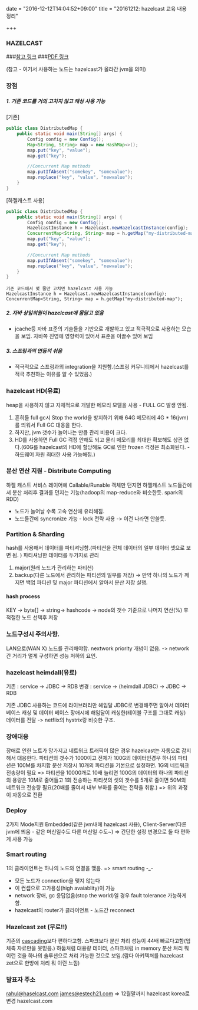 
date = "2016-12-12T14:04:52+09:00"
title = "20161212: hazelcast 교육 내용 정리"

+++

### HAZELCAST

###[참고 링크](http://estech.biz/2016/11/05/seoul-hazelcast-meetup-ppt-2016-11-03/)
###[PDF 링크](../hazelcast.pdf)

(참고 - 여기서 사용하는 노드는 hazelcast가 올라간 jvm을 의미)

### 장점 
##### 1. 기존 코드를 거의 고치지 않고 캐싱 사용 가능
[기존]
```java
public class DistributedMap {
    public static void main(String[] args) {
        Config config = new Config();
        Map<String, String> map = new HashMap<>();
        map.put("key", "value");
        map.get("key");

        //Concurrent Map methods
        map.putIfAbsent("somekey", "somevalue");
        map.replace("key", "value", "newvalue");
    }
} 
```
[하젤캐스트 사용]
```java
public class DistributedMap {
    public static void main(String[] args) {
        Config config = new Config();
        HazelcastInstance h = Hazelcast.newHazelcastInstance(config);
        ConcurrentMap<String, String> map = h.getMap("my-distributed-map");
        map.put("key", "value");
        map.get("key");

        //Concurrent Map methods
        map.putIfAbsent("somekey", "somevalue");
        map.replace("key", "value", "newvalue");
    }
} 
```
    
    
    기존 코드에서 몇 줄만 고치면 hazelcast 사용 가능
    HazelcastInstance h = Hazelcast.newHazelcastInstance(config);
    ConcurrentMap<String, String> map = h.getMap("my-distributed-map");
    
            
##### 2. 자바 상임의원이 hazelcast에 몸담고 있음
- jcache등 자바 표준의 기술들을 기반으로 개발하고 있고 적극적으로 사용하는 모습을 보임. 자바쪽 진영에 영향력이 있어서 표준을 이끌수 있어 보임

##### 3. 스프링과의 연동의 쉬움
- 적극적으로 스프링과의 integration을 지원함.(스프링 커뮤니티에서 hazelcast를 적극 추천하는 이유를 알 수 있었음.)

### hazelcast HD(유료)
heap을 사용하지 않고 자체적으로 개발한 메모리 모델을 사용 - FULL GC 발생 안됨. 
1. 흔히들 full gc시 Stop the world을 방지하기 위해 64G 메모리에 4G * 16(jvm)를 띄워서 Full GC 대응을 한다. 
2. 하지만, jvm 갯수가 늘어나는 만큼 관리 비용이 크다. 
3. HD를 사용하면 Full GC 걱정 안해도 되고 물리 메모리를 최대한 확보해도 상관 없다.(60G를 hazelcast의 HD에 할당해도 GC로 인한 frozen 걱정은 최소화된다. - 하드웨어 자원 최대한 사용 가능해짐.)

### 분산 연산 지원 - Distribute Computing
하젤 캐스트 서비스 레이어에 Callable/Runable 객체만 던지면 하젤캐스트 노드들간에서 분산 처리후 결과를 던지는 기능(hadoop의 map-reduce와 비슷한듯. spark의 RDD) 
- 노드가 늘어날 수록 고속 연산에 유리해짐.
- 노드들간에 syncronize 가능 - lock 전략 사용 -> 이건 나라면 안쓸듯.

### Partition & Sharding
hash를 사용해서 데이터를 파티셔닝함.(파티션을 전체 데이터의 일부 데이터 셋으로 보면 됨. )
파티셔닝한 데이터를 두가지로 관리 
1. major(원래 노드가 관리하는 파티션) 
2. backup(다른 노드에서 관리하는 파티션의 일부를 저장)
-> 만약 하나의 노드가 깨지면 백업 파티션 및 major 파티션에서 알아서 분산 저장 실행.

#### hash process
KEY -> byte[] -> string-> hashcode -> node의 갯수 기준으로 나머지 연산(%) 후 적절한 노드 선택후 저장

### 노드구성시 주의사항.
LAN으로(WAN X) 노드를 관리해야함. nextwork priority 개념이 없음.
-> network간 거리가 멀게 구성하면 성능 저하의 요인.

### hazelcast heimdall(유료)
기존 : service -> JDBC -> RDB
변경 : service -> (heimdall JDBC) -> JDBC -> RDB

기존 JDBC 사용하는 코드에 라이브러리만 헤임달 JDBC로 변경해주면 알아서 데이터베이스 캐싱 및 데이터 베이스 장애시에 해임달이 캐싱한(테이블 구조를 그대로 캐싱) 데이터를 전달
-> netflix의 hystrix랑 비슷한 구조.


### 장애대응
장애로 인한 노트가 망가지고 네트워크 트래픽이 많은 경우 hazelcast는 자동으로 감지해서 대응한다.
파티션의 갯수가 1000이고 전체가 100G의 데이터인경우 하나의 파티션은 100M를 차지함 분산 저장시 10개의 파티션을 기본으로 설정하면. 1G의 네트워크 전송량이 필요 
=> 파티션을 10000개로 10배 늘리면 100G의 데이터의 하나의 파티션의 용량은 10M로 줄어들고 1회 전송하는 파티셧의 셋의 갯수를 5개로 줄이면 50M의 네트워크 전송량 필요(20배를 줄여서 내부 부하를 줄이는 전략을 취함.)
=> 위의 과정이 자동으로 전환

### Deploy
2가지 Mode지원 
Embedded(같은 jvm내에 hazelcast 사용),  Client-Server(다른 jvm에 띄움 - 같은 머신일수도 다른 머신일 수도~)
=> 간단한 설정 변경으로 둘 다 편하게 사용 가능

### Smart routing
1의 클라이언트는 하나의 노드와 연결을 맺음. => smart routing -_-
 - 모든 노드가 connection을 맺지 않는다
 - 이 컨셉으로 고가용성(high avaiablity)이 가능
 - network 장애, gc 응답없음(stop the world)일 경우 fault tolerance 가능하게 함.
 - hazelcast의 router가 클라이언트 - 노드간 reconnect

### Hazelcast zet (무료!!)
기존의 [cascading](https://en.wikipedia.org/wiki/Cascading_(software))보다 편하다고함. 
스파크보다 분산 처리 성능이 44배 빠르다고함(업체측 자료만을 못믿음.)
하둡처럼 대용량 데이터, 스파크처럼 in memory 분산 처리 뭐 이런 것을 하나의 솔루션으로 처리 가능한 것으로 보임.(람다 아키텍쳐를 hazelcast zet으로 한방에 처리 뭐 이런 느낌)


### 발표자 주소
rahul@haselcast.com
james@estech21.com => 12월말까지 hazelcast korea로 변경 hazelcast.com

















 
